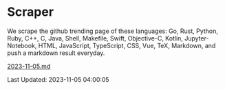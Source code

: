 # Scraper

We scrape the github trending page of these languages: Go, Rust, Python, Ruby, C++, C, Java, Shell, Makefile, Swift, Objective-C, Kotlin, Jupyter-Notebook, HTML, JavaScript, TypeScript, CSS, Vue, TeX, Markdown, and push a markdown result everyday.

[2023-11-05.md](https://github.com/yangwenmai/github-trending-backup/blob/master/2023-11-05.md)

Last Updated: 2023-11-05 04:00:05